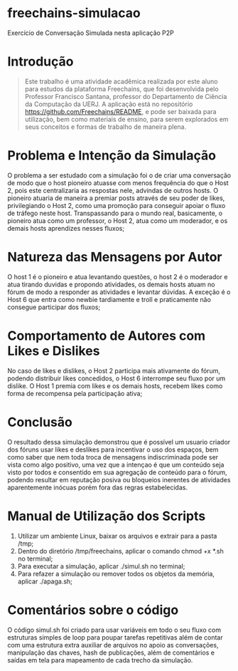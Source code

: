 # freechains-simulacao
Exercício de Conversação Simulada nesta aplicação P2P


# Introdução

> Este trabalho é uma atividade acadêmica realizada por este aluno para estudos da plataforma Freechains, que foi desenvolvida pelo Professor Francisco Santana, professor do Departamento de Ciência da Computação da UERJ. A aplicação está no repositório https://github.com/Freechains/README, e pode ser baixada para utilização, bem como materiais de ensino, para serem explorados em seus conceitos e formas de trabalho de maneira plena.

# Problema e Intenção da Simulação 

  O problema a ser estudado com a simulação foi o de criar uma conversação de modo que o host pioneiro atuasse com menos frequência do que o Host 2, pois este centralizaria as respostas nele, advindas de outros hosts. O pioneiro atuaria de maneira a premiar posts através de seu poder de likes, privilegiando o Host 2, como uma promoção para conseguir apoiar o fluxo de tráfego neste host. Transpassando para o mundo real, basicamente, o pioneiro atua como um professor, o Host 2, atua como um moderador, e os demais hosts aprendizes nesses fluxos;

# Natureza das Mensagens por Autor

  O host 1 é o pioneiro e atua levantando questões, o host 2 é o moderador e atua tirando duvidas e propondo atividades, os demais hosts atuam no fórum de modo a responder as atividades e levantar dúvidas. A exceção é o Host 6 que entra como newbie tardiamente e troll e praticamente não consegue participar dos fluxos;

# Comportamento de Autores com Likes e Dislikes

  No caso de likes e dislikes, o Host 2 participa mais ativamente do fórum, podendo distribuir likes concedidos, o Host 6 interrompe seu fluxo por um dislike. O Host 1 premia com likes e os demais hosts, recebem likes como forma de recompensa pela participação ativa;

# Conclusão

  O resultado dessa simulação demonstrou que é possível um usuario criador dos fóruns usar likes e deslikes para incentivar o uso dos espaços, bem como saber que nem toda troca de mensagens indiscriminada pode ser vista como algo positivo, uma vez que a intençao é que um conteúdo seja visto por todos e consentido em sua agregação de conteúdo para o fórum, podendo resultar em reputação posiva ou bloqueios inerentes de atividades aparentemente inócuas porém fora das regras estabelecidas.

# Manual de Utilização dos Scripts

1) Utilizar um ambiente Linux, baixar os arquivos e extrair para a pasta /tmp;
2) Dentro do diretório /tmp/freechains, aplicar o comando chmod +x *.sh no terminal;
3) Para executar a simulação, aplicar ./simul.sh no terminal;
4) Para refazer a simulação ou remover todos os objetos da memória, aplicar ./apaga.sh;

# Comentários sobre o código

O código simul.sh foi criado para usar variáveis em todo o seu fluxo com estruturas simples de loop para poupar tarefas repetitivas além de contar com uma estrutura extra auxiliar de arquivos no apoio as conversações, manipulação das chaves, hash de publicações, além de comentários e saídas em tela para mapeamento de cada trecho da simulação.

